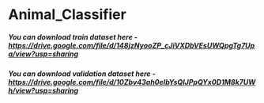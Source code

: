 # Animal_Classifier
##### You can download train dataset here - https://drive.google.com/file/d/148jzNyooZP_cJiVXDbVEsUWQpgTg7Upa/view?usp=sharing 
##### You can download validation dataset here - https://drive.google.com/file/d/10Zbv43ah0eIbYsQIJPpQYx0D1M8k7UWh/view?usp=sharing
